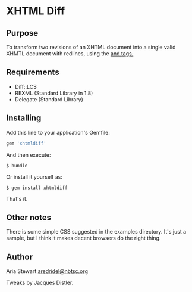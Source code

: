 XHTML Diff
==========

Purpose
-------

To transform two revisions of an XHTML document into a single valid XHMTL
document with redlines, using the <ins> and <del> tags.

Requirements
------------

* Diff::LCS
* REXML (Standard Library in 1.8)
* Delegate (Standard Library)

Installing
----------

Add this line to your application's Gemfile:

```ruby
gem 'xhtmldiff'
```

And then execute:

    $ bundle

Or install it yourself as:

    $ gem install xhtmldiff

That's it.

Other notes
-----------

There is some simple CSS suggested in the examples directory. It's just a 
sample, but I think it makes decent browsers do the right thing. 

Author
-----
Aria Stewart <aredridel@nbtsc.org>

Tweaks by Jacques Distler.